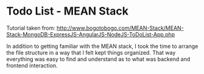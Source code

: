 # Todo List - MEAN Stack

Tutorial taken from:
http://www.bogotobogo.com/MEAN-Stack/MEAN-Stack-MongoDB-ExpressJS-AngularJS-NodeJS-ToDoList-App.php

In addition to getting familiar with the MEAN stack, I took the time to arrange the file structure in a way that I felt kept things organized.
That way everything was easy to find and understand as to what was backend and frontend interaction.